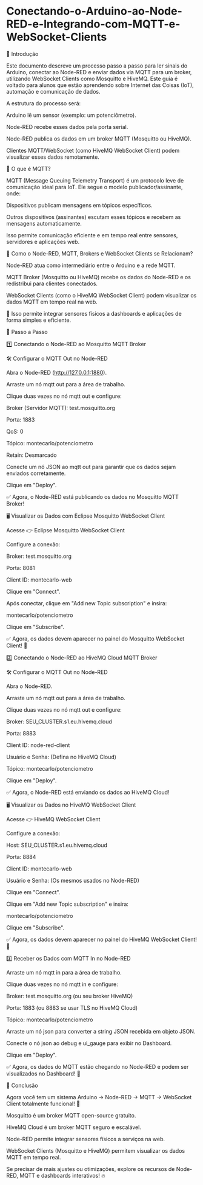 # Conectando-o-Arduino-ao-Node-RED-e-Integrando-com-MQTT-e-WebSocket-Clients

📌 Introdução

Este documento descreve um processo passo a passo para ler sinais do Arduino, conectar ao Node-RED e enviar dados via MQTT para um broker, utilizando WebSocket Clients como Mosquitto e HiveMQ. Este guia é voltado para alunos que estão aprendendo sobre Internet das Coisas (IoT), automação e comunicação de dados.

A estrutura do processo será:

Arduino lê um sensor (exemplo: um potenciômetro).

Node-RED recebe esses dados pela porta serial.

Node-RED publica os dados em um broker MQTT (Mosquitto ou HiveMQ).

Clientes MQTT/WebSocket (como HiveMQ WebSocket Client) podem visualizar esses dados remotamente.

📡 O que é MQTT?

MQTT (Message Queuing Telemetry Transport) é um protocolo leve de comunicação ideal para IoT. Ele segue o modelo publicador/assinante, onde:

Dispositivos publicam mensagens em tópicos específicos.

Outros dispositivos (assinantes) escutam esses tópicos e recebem as mensagens automaticamente.

Isso permite comunicação eficiente e em tempo real entre sensores, servidores e aplicações web.

🔗 Como o Node-RED, MQTT, Brokers e WebSocket Clients se Relacionam?

Node-RED atua como intermediário entre o Arduino e a rede MQTT.

MQTT Broker (Mosquitto ou HiveMQ) recebe os dados do Node-RED e os redistribui para clientes conectados.

WebSocket Clients (como o HiveMQ WebSocket Client) podem visualizar os dados MQTT em tempo real na web.

🚀 Isso permite integrar sensores físicos a dashboards e aplicações de forma simples e eficiente.

📖 Passo a Passo

1️⃣ Conectando o Node-RED ao Mosquitto MQTT Broker

🛠 Configurar o MQTT Out no Node-RED

Abra o Node-RED (http://127.0.0.1:1880).

Arraste um nó mqtt out para a área de trabalho.

Clique duas vezes no nó mqtt out e configure:

Broker (Servidor MQTT): test.mosquitto.org

Porta: 1883

QoS: 0

Tópico: montecarlo/potenciometro

Retain: Desmarcado

Conecte um nó JSON ao mqtt out para garantir que os dados sejam enviados corretamente.

Clique em "Deploy".

✅ Agora, o Node-RED está publicando os dados no Mosquitto MQTT Broker!

🖥 Visualizar os Dados com Eclipse Mosquitto WebSocket Client

Acesse 👉 Eclipse Mosquitto WebSocket Client

Configure a conexão:

Broker: test.mosquitto.org

Porta: 8081

Client ID: montecarlo-web

Clique em "Connect".

Após conectar, clique em "Add new Topic subscription" e insira:

montecarlo/potenciometro

Clique em "Subscribe".

✅ Agora, os dados devem aparecer no painel do Mosquitto WebSocket Client! 🎉

2️⃣ Conectando o Node-RED ao HiveMQ Cloud MQTT Broker

🛠 Configurar o MQTT Out no Node-RED

Abra o Node-RED.

Arraste um nó mqtt out para a área de trabalho.

Clique duas vezes no nó mqtt out e configure:

Broker: SEU_CLUSTER.s1.eu.hivemq.cloud

Porta: 8883

Client ID: node-red-client

Usuário e Senha: (Defina no HiveMQ Cloud)

Tópico: montecarlo/potenciometro

Clique em "Deploy".

✅ Agora, o Node-RED está enviando os dados ao HiveMQ Cloud!

🖥 Visualizar os Dados no HiveMQ WebSocket Client

Acesse 👉 HiveMQ WebSocket Client

Configure a conexão:

Host: SEU_CLUSTER.s1.eu.hivemq.cloud

Porta: 8884

Client ID: montecarlo-web

Usuário e Senha: (Os mesmos usados no Node-RED)

Clique em "Connect".

Clique em "Add new Topic subscription" e insira:

montecarlo/potenciometro

Clique em "Subscribe".

✅ Agora, os dados devem aparecer no painel do HiveMQ WebSocket Client! 🎉

3️⃣ Receber os Dados com MQTT In no Node-RED

Arraste um nó mqtt in para a área de trabalho.

Clique duas vezes no nó mqtt in e configure:

Broker: test.mosquitto.org (ou seu broker HiveMQ)

Porta: 1883 (ou 8883 se usar TLS no HiveMQ Cloud)

Tópico: montecarlo/potenciometro

Arraste um nó json para converter a string JSON recebida em objeto JSON.

Conecte o nó json ao debug e ui_gauge para exibir no Dashboard.

Clique em "Deploy".

✅ Agora, os dados do MQTT estão chegando no Node-RED e podem ser visualizados no Dashboard! 🎯

📌 Conclusão

Agora você tem um sistema Arduino → Node-RED → MQTT → WebSocket Client totalmente funcional! 🚀

Mosquitto é um broker MQTT open-source gratuito.

HiveMQ Cloud é um broker MQTT seguro e escalável.

Node-RED permite integrar sensores físicos a serviços na web.

WebSocket Clients (Mosquitto e HiveMQ) permitem visualizar os dados MQTT em tempo real.

Se precisar de mais ajustes ou otimizações, explore os recursos de Node-RED, MQTT e dashboards interativos! 🔥
